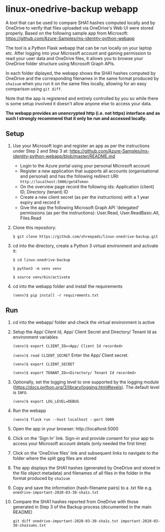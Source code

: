 # linux-onedrive-backup webapp

A tool that can be used to compare SHA1 hashes computed locally and by OneDrive to verify
that files uploaded via OneDrive's Web UI were stored properly. Based on the following sample
app from Microsoft: https://github.com/Azure-Samples/ms-identity-python-webapp 

The tool is a Python Flask webapp that can be run locally on your laptop etc. After logging
into your Microsoft account and gaining permission to read your user data and OneDrive files,
it allows you to browse your OneDrive folder structure using Microsoft Graph APIs.

In each folder diplayed, the webapp shows the SHA1 hashes computed by OneDrive and the
corresponding filenames in the same format produced by `sha1sum` when you run it on the same
files locally, allowing for an easy comparison using `git diff`.

Note that the app is registered and entirely controlled by you so while there is some setup
involved it doesn't allow anyone else to access your data.

**The webapp provides an unencrypted http (i.e. not https) interface and as such I strongly
recommend that it only be run and accessed locally.**

## Setup

1. Use your Microsoft login and register an app as per the instructions under Step 2 and
   Step 3 at: https://github.com/Azure-Samples/ms-identity-python-webapp/blob/master/README.md

   * Login to the Azure portal using your personal Microsoft account
   * Register a new application that supports all accounts (organisational and personal)
     and has the following redirect URI: `http://localhost:5000/getAToken`
   * On the overview page record the following ids: Application (client) ID, Directory (tenant) ID
   * Create a new client secret (as per the instructions) with a 1 year expiry and record it
   * Give the app the following Microsoft Graph API 'delegated' permissions (as 
     per the instructions): User.Read, User.ReadBasic.All, Files.Read

1. Clone this repository:

   `$ git clone https://github.com/shreepads/linux-onedrive-backup.git`
   
1. cd into the directory, create a Python 3 virtual environment and activate it:

   `$ cd linux-onedrive-backup`
   
   `$ python3 -m venv venv`
   
   `$ source venv/bin/activate`
   
1. cd into the webapp folder and install the requirements

   `(venv)$ pip install -r requirements.txt`
   

## Run

1. cd into the webapp/ folder and check the virtual environment is active

1. Setup the App/ Client Id, App/ Client Secret and Directory/ Tenant Id as environment variables

   `(venv)$ export CLIENT_ID=<App/ Client Id recorded>`
   
   `(venv)$ read CLIENT_SECRET`
   Enter the App/ Client secret.
   
   `(venv)$ export CLIENT_SECRET`

   `(venv)$ export TENANT_ID=<Directory/ Tenant Id recorded>`
   
1. Optionally, set the logging level to one supported by the logging module
   (https://docs.python.org/3/library/logging.html#levels). The default level is `INFO`.

   `(venv)$ export LOG_LEVEL=DEBUG`

1. Run the webapp

   `(venv)$ flask run --host localhost --port 5000`
   
1. Open the app in your browser: http://localhost:5000

1. Click on the 'Sign In' link. Sign-in and provide consent for your app to access your
   Microsoft account details (only needed the first time)

1. Click on the 'OneDrive files' link and subsequent links to navigate to the folder where
   the split gpg files are stored

1. The app displays the SHA1 hashes (generated by OneDrive and stored in the file object
   metadata) and filenames of all files in the folder in the format produced by `sha1sum`
   
1. Copy and save the information (hash-filename pairs) to a .txt file e.g. 
   `onedrive-important-2020-03-30-sha1s.txt`

1. Compare the SHA1 hashes reported from OneDrive with those generated in Step 3 of the Backup
   process (documented in the main README)

   `git diff onedrive-important-2020-03-30-sha1s.txt important-2020-03-30-sha1sums.txt`

